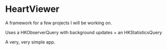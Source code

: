 # HeartViewer

A framework for a few projects I will be working on.

Uses a HKObserverQuery with background updates + an HKStatisticsQuery

A very, very simple app.
